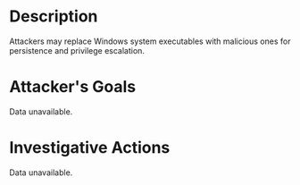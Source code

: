 # Description
Attackers may replace Windows system executables with malicious ones for persistence and privilege escalation.
# Attacker's Goals
Data unavailable.
# Investigative Actions
Data unavailable.
